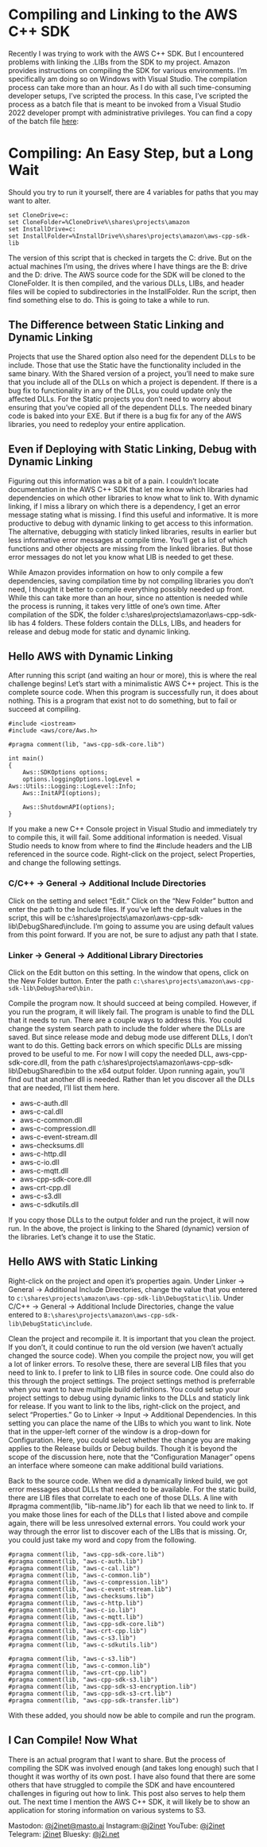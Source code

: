 # Compiling and Linking to the AWS C++ SDK

Recently I was trying to work with the AWS C++ SDK. But I encountered problems with linking the .LIBs from the SDK to my project. Amazon provides instructions on compiling the SDK for various environments. I’m specifically am doing so on Windows with Visual Studio. The compilation process can take more than an hour. As I do with all such time-consuming developer setups, I’ve scripted the process. In this case, I’ve scripted the process as a batch file that is meant to be invoked from a Visual Studio 2022 developer prompt with administrative privileges. You can find a copy of the batch file [here][1]: 



# Compiling: An Easy Step, but a Long Wait

Should you try to run it yourself, there are 4 variables for paths that you may want to alter.

```
set CloneDrive=c:
set CloneFolder=%CloneDrive%\shares\projects\amazon
set InstallDrive=c:
set InstallFolder=%InstallDrive%\shares\projects\amazon\aws-cpp-sdk-lib
```

The version of this script that is checked in targets the C: drive. But on the actual machines I’m using, the drives where I have things are the B: drive and the D: drive. The AWS source code for the SDK will be cloned to the CloneFolder. It is then compiled, and the various DLLs, LIBs, and header files will be copied to subdirectories in the InstallFolder. Run the script, then find something else to do. This is going to take a while to run.


## The Difference between Static Linking and Dynamic Linking
Projects that use the Shared option also need for the dependent DLLs to be include. Those that use the Static have the functionality included in the same binary. With the Shared version of a project, you’ll need to make sure that you include all of the DLLs on which a project is dependent. If there is a bug fix to functionality in any of the DLLs, you could update only the affected DLLs. For the Static projects you don’t need to worry about ensuring that you’ve copied all of the dependent DLLs. The needed binary code is baked into your EXE. But if there is a bug fix for any of the AWS libraries, you need to redeploy your entire application.

## Even if Deploying with Static Linking, Debug with Dynamic Linking
Figuring out this information was a bit of a pain. I couldn’t locate documentation in the AWS C++ SDK that let me know which libraries had dependencies on which other libraries to know what to link to. With dynamic linking, if I miss a library on which there is a dependency, I get an error message stating what is missing. I find this useful and informative. It is more productive to debug with dynamic linking to get access to this information. The alternative, debugging with staticly linked libraries, results in earlier but less informative error messages at compile time. You’ll get a list of which functions and other objects are missing from the linked libraries. But those error messages do not let you know what LIB is needed to get these.

While Amazon provides information on how to only compile a few dependencies, saving compilation time by not compiling libraries you don’t need, I thought it better to compile everything possibly needed up front. While this can take more than an hour, since no attention is needed while the process is running, it takes very little of one’s own time. After compilation of the SDK, the folder c:\shares\projects\amazon\aws-cpp-sdk-lib has 4 folders. These folders contain the DLLs, LIBs, and headers for release and debug mode for static and dynamic linking.

## Hello AWS with Dynamic Linking
After running this script (and waiting an hour or more), this is where the real challenge begins! Let’s start with a minimalistic AWS C++ project. This is the complete source code. When this program is successfully run, it does about nothing. This is a program that exist not to do something, but to fail or succeed at compiling.

```
#include <iostream>
#include <aws/core/Aws.h>
 
#pragma comment(lib, "aws-cpp-sdk-core.lib")
 
int main()
{
    Aws::SDKOptions options;
    options.loggingOptions.logLevel = Aws::Utils::Logging::LogLevel::Info;
    Aws::InitAPI(options);
 
    Aws::ShutdownAPI(options);
}
```

If you make a new C++ Console project in Visual Studio and immediately try to compile this, it will fail. Some additional information is needed. Visual Studio needs to know from where to find the #include headers and the LIB referenced in the source code. Right-click on the project, select Properties, and change the following settings.

### C/C++ → General → Additional Include Directories

Click on the setting and select “Edit.” Click on the “New Folder” button and enter the path to the Include files. If you’ve left the default values in the script, this will be c:\shares\projects\amazon\aws-cpp-sdk-lib\DebugShared\include. I’m going to assume you are using default values from this point forward. If you are not, be sure to adjust any path that I state.

### Linker → General → Additional Library Directories

Click on the Edit button on this setting. In the window that opens, click on the New Folder button. Enter the path `c:\shares\projects\amazon\aws-cpp-sdk-lib\DebugShared\bin.`

Compile the program now. It should succeed at being compiled. However, if you run the program, it will likely fail. The program is unable to find the DLL that it needs to run. There are a couple ways to address this. You could change the system search path to include the folder where the DLLs are saved. But since release mode and debug mode use different DLLs, I don’t want to do this. Getting back errors on which specific DLLs are missing proved to be useful to me. For now I will copy the needed DLL, aws-cpp-sdk-core.dll, from the path c:\shares\projects\amazon\aws-cpp-sdk-lib\DebugShared\bin to the x64 output folder. Upon running again, you’ll find out that another dll is needed. Rather than let you discover all the DLLs that are needed, I’ll list them here.

* aws-c-auth.dll
* aws-c-cal.dll
* aws-c-common.dll
* aws-c-compression.dll
* aws-c-event-stream.dll
* aws-checksums.dll
* aws-c-http.dll
* aws-c-io.dll
* aws-c-mqtt.dll
* aws-cpp-sdk-core.dll
* aws-crt-cpp.dll
* aws-c-s3.dll
* aws-c-sdkutils.dll

If you copy those DLLs to the output folder and run the project, it will now run. In the above, the project is linking to the Shared (dynamic) version of the libraries. Let’s change it to use the Static.

## Hello AWS with Static Linking
Right-click on the project and open it’s properties again. Under Linker -> General -> Additional Include Directories, change the value that you entered to `c:\shares\projects\amazon\aws-cpp-sdk-lib\DebugStatic\lib`. Under C/C++ → General → Additional Include Directories, change the value entered to `B:\shares\projects\amazon\aws-cpp-sdk-lib\DebugStatic\include`.

Clean the project and recompile it. It is important that you clean the project. If you don’t, it could continue to run the old version (we haven’t actually changed the source code). When you compile the project now, you will get a lot of linker errors. To resolve these, there are several LIB files that you need to link to. I prefer to link to LIB files in source code. One could also do this through the project settings. The project settings method is preferrable when you want to have multiple build definitions. You could setup your project settings to debug using dynamic links to the DLLs and staticly link for release. If you want to link to the libs, right-click on the project, and select “Properties.” Go to Linker → Input → Additional Dependencies. In this setting you can place the name of the LIBs to which you want to link. Note that in the upper-left corner of the window is a drop-down for Configuration. Here, you could select whether the change you are making applies to the Release builds or Debug builds. Though it is beyond the scope of the discussion here, note that the “Configuration Manager” opens an interface where someone can make additional build variations.

Back to the source code. When we did a dynamically linked build, we got error messages about DLLs that needed to be available. For the static build, there are LIB files that correlate to each one of those DLLs. A line with #pragma comment(lib, "lib-name.lib") for each lib that we need to link to. If you make those lines for each of the DLLs that I listed above and compile again, there will be less unresolved external errors. You could work your way through the error list to discover each of the LIBs that is missing. Or, you could just take my word and copy from the following.

```
#pragma comment(lib, "aws-cpp-sdk-core.lib")
#pragma comment(lib, "aws-c-auth.lib")
#pragma comment(lib, "aws-c-cal.lib")
#pragma comment(lib, "aws-c-common.lib")
#pragma comment(lib, "aws-c-compression.lib")
#pragma comment(lib, "aws-c-event-stream.lib")
#pragma comment(lib, "aws-checksums.lib")
#pragma comment(lib, "aws-c-http.lib")
#pragma comment(lib, "aws-c-io.lib")
#pragma comment(lib, "aws-c-mqtt.lib")
#pragma comment(lib, "aws-cpp-sdk-core.lib")
#pragma comment(lib, "aws-crt-cpp.lib")
#pragma comment(lib, "aws-c-s3.lib")
#pragma comment(lib, "aws-c-sdkutils.lib")

#pragma comment(lib, "aws-c-s3.lib")
#pragma comment(lib, "aws-c-common.lib")
#pragma comment(lib, "aws-crt-cpp.lib")
#pragma comment(lib, "aws-cpp-sdk-s3.lib")
#pragma comment(lib, "aws-cpp-sdk-s3-encryption.lib")
#pragma comment(lib, "aws-cpp-sdk-s3-crt.lib")
#pragma comment(lib, "aws-cpp-sdk-transfer.lib")
```
With these added, you should now be able to compile and run the program.

## I Can Compile! Now What

There is an actual program that I want to share. But the process of compiling the SDK was involved enough (and takes long enough) such that I thought it was worthy of its own post. I have also found that there are some others that have struggled to compile the SDK and have encountered challenges in figuring out how to link. This post also serves to help them out. The next time I mention the AWS C++ SDK, it will likely be to show an application for storing information on various systems to S3.


Mastodon: [@j2inet@masto.ai][2]
Instagram:[@j2inet][3]
YouTube: [@j2inet][4]
Telegram: [j2inet][6]
Bluesky: [@j2i.net][5]



[1]:https://github.com/j2inet/DevSetup/tree/main/aws-cpp
[2]:https://masto.ai/@j2inet
[3]:https://www.instagram.com/j2inet/
[4]:http://youtube.com/@j2inet
[5]:https://bsky.app/profile/j2i.net
[6]:http://telegram.me/j2inet
